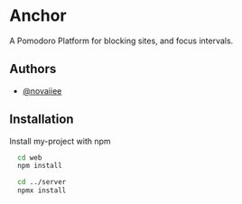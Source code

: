 # Anchor

A Pomodoro Platform for blocking sites, and focus intervals.



## Authors

- [@novaiiee](https://www.github.com/novaiiee)


## Installation

Install my-project with npm

```bash
  cd web
  npm install

  cd ../server
  npmx install
```
    